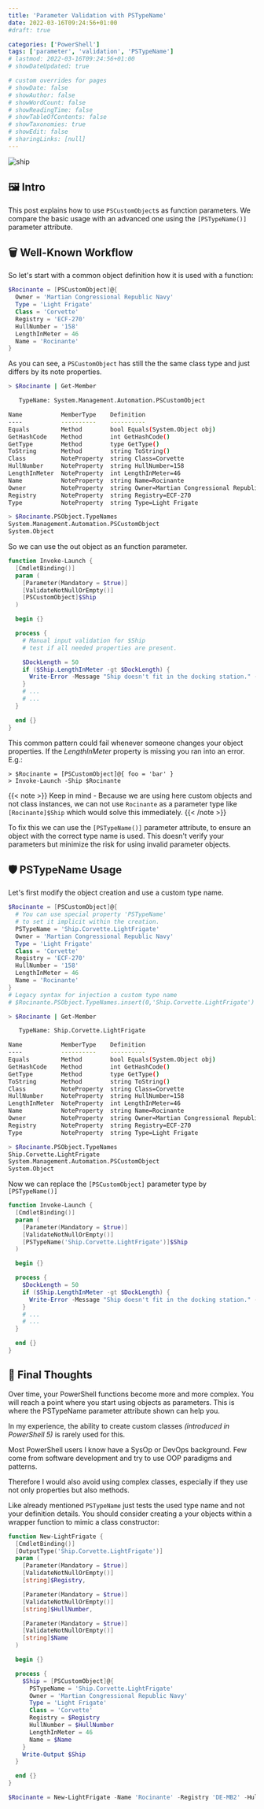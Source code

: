 ```yaml
---
title: 'Parameter Validation with PSTypeName'
date: 2022-03-16T09:24:56+01:00
#draft: true

categories: ['PowerShell']
tags: ['parameter', 'validation', 'PSTypeName']
# lastmod: 2022-03-16T09:24:56+01:00
# showDateUpdated: true

# custom overrides for pages
# showDate: false
# showAuthor: false
# showWordCount: false
# showReadingTime: false
# showTableOfContents: false
# showTaxonomies: true
# showEdit: false
# sharingLinks: [null]
---
```


![ship](ship.jpg 'Photo by [Rod Long](https://unsplash.com/@rodlong) on [Unsplash](https://unsplash.com)')

## 🖼️ Intro

This post explains how to use `PSCustomObject`s as function parameters. We compare the basic usage with an
advanced one using the `[PSTypeName()]` parameter attribute.

## 🗑️ Well-Known Workflow

So let's start with a common object definition how it is used with a function:

```powershell
$Rocinante = [PSCustomObject]@{
  Owner = 'Martian Congressional Republic Navy'
  Type = 'Light Frigate'
  Class = 'Corvette'
  Registry = 'ECF-270'
  HullNumber = '158'
  LengthInMeter = 46
  Name = 'Rocinante'
}
```

As you can see, a `PSCustomObject` has still the the same class type and just differs by its note properties.

```bash
> $Rocinante | Get-Member

   TypeName: System.Management.Automation.PSCustomObject

Name           MemberType    Definition
----           ----------    ----------
Equals         Method        bool Equals(System.Object obj)
GetHashCode    Method        int GetHashCode()
GetType        Method        type GetType()
ToString       Method        string ToString()
Class          NoteProperty  string Class=Corvette
HullNumber     NoteProperty  string HullNumber=158
LengthInMeter  NoteProperty  int LengthInMeter=46
Name           NoteProperty  string Name=Rocinante
Owner          NoteProperty  string Owner=Martian Congressional Republic Navy
Registry       NoteProperty  string Registry=ECF-270
Type           NoteProperty  string Type=Light Frigate

> $Rocinante.PSObject.TypeNames
System.Management.Automation.PSCustomObject
System.Object
```

So we can use the out object as an function parameter.

```powershell
function Invoke-Launch {
  [CmdletBinding()]
  param (
    [Parameter(Mandatory = $true)]
    [ValidateNotNullOrEmpty()]
    [PSCustomObject]$Ship
  )

  begin {}

  process {
    # Manual input validation for $Ship
    # test if all needed properties are present.

    $DockLength = 50
    if ($Ship.LengthInMeter -gt $DockLength) {
      Write-Error -Message "Ship doesn't fit in the docking station." -ErrorAction 'Stop'
    }
    # ...
    # ...
  }

  end {}
}
```

This common pattern could fail whenever someone changes your object properties. If the _LengthInMeter_ property is missing you ran into an error. E.g.:

```console
> $Rocinante = [PSCustomObject]@{ foo = 'bar' }
> Invoke-Launch -Ship $Rocinante
```

{{< note >}}
Keep in mind - Because we are using here custom objects and not class instances, we can not use `Rocinante` as a parameter type like `[Rocinante]$Ship` which would solve this immediately.
{{< /note >}}

To fix this we can use the `[PSTypeName()]` parameter attribute, to ensure an object with the correct type name is used. This doesn't verify your parameters but minimize the risk for using invalid parameter objects.

## 🛡️ PSTypeName Usage

Let's first modify the object creation and use a custom type name.

```powershell
$Rocinante = [PSCustomObject]@{
  # You can use special property 'PSTypeName'
  # to set it implicit within the creation.
  PSTypeName = 'Ship.Corvette.LightFrigate'
  Owner = 'Martian Congressional Republic Navy'
  Type = 'Light Frigate'
  Class = 'Corvette'
  Registry = 'ECF-270'
  HullNumber = '158'
  LengthInMeter = 46
  Name = 'Rocinante'
}
# Legacy syntax for injection a custom type name
# $Rocinante.PSObject.TypeNames.insert(0,'Ship.Corvette.LightFrigate')
```

```bash
> $Rocinante | Get-Member

   TypeName: Ship.Corvette.LightFrigate

Name           MemberType    Definition
----           ----------    ----------
Equals         Method        bool Equals(System.Object obj)
GetHashCode    Method        int GetHashCode()
GetType        Method        type GetType()
ToString       Method        string ToString()
Class          NoteProperty  string Class=Corvette
HullNumber     NoteProperty  string HullNumber=158
LengthInMeter  NoteProperty  int LengthInMeter=46
Name           NoteProperty  string Name=Rocinante
Owner          NoteProperty  string Owner=Martian Congressional Republic Navy
Registry       NoteProperty  string Registry=ECF-270
Type           NoteProperty  string Type=Light Frigate

> $Rocinante.PSObject.TypeNames
Ship.Corvette.LightFrigate
System.Management.Automation.PSCustomObject
System.Object
```

Now we can replace the `[PSCustomObject]` parameter type by `[PSTypeName()]`

```powershell
function Invoke-Launch {
  [CmdletBinding()]
  param (
    [Parameter(Mandatory = $true)]
    [ValidateNotNullOrEmpty()]
    [PSTypeName('Ship.Corvette.LightFrigate')]$Ship
  )

  begin {}

  process {
    $DockLength = 50
    if ($Ship.LengthInMeter -gt $DockLength) {
      Write-Error -Message "Ship doesn't fit in the docking station." -ErrorAction 'Stop'
    }
    # ...
    # ...
  }

  end {}
}
```

## 💭 Final Thoughts

Over time, your PowerShell functions become more and more complex. You will reach a point where you start using
objects as parameters. This is where the PSTypeName parameter attribute shown can help you.

In my experience, the ability to create custom classes _(introduced in PowerShell 5)_ is rarely used for this.

Most PowerShell users I know have a SysOp or DevOps background. Few come from software development and try to use
OOP paradigms and patterns.

Therefore I would also avoid using complex classes, especially if they use not only properties but also methods.

Like already mentioned `PSTypeName` just tests the used type name and not your definition details.
You should consider creating a your objects within a wrapper function to mimic a class constructor:

```powershell
function New-LightFrigate {
  [CmdletBinding()]
  [OutputType('Ship.Corvette.LightFrigate')]
  param (
    [Parameter(Mandatory = $true)]
    [ValidateNotNullOrEmpty()]
    [string]$Registry,

    [Parameter(Mandatory = $true)]
    [ValidateNotNullOrEmpty()]
    [string]$HullNumber,

    [Parameter(Mandatory = $true)]
    [ValidateNotNullOrEmpty()]
    [string]$Name
  )

  begin {}

  process {
    $Ship = [PSCustomObject]@{
      PSTypeName = 'Ship.Corvette.LightFrigate'
      Owner = 'Martian Congressional Republic Navy'
      Type = 'Light Frigate'
      Class = 'Corvette'
      Registry = $Registry
      HullNumber = $HullNumber
      LengthInMeter = 46
      Name = $Name
    }
    Write-Output $Ship
  }

  end {}
}

$Rocinante = New-LightFrigate -Name 'Rocinante' -Registry 'DE-MB2' -HullNumber '158'
```
